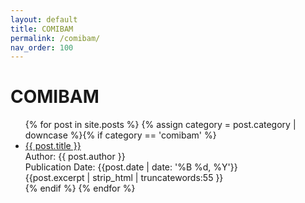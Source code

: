 ```yaml
---
layout: default
title: COMIBAM
permalink: /comibam/
nav_order: 100
---
```

<h1 class="category-title">COMIBAM</h1>
<ul>
  {% for post in site.posts %}
    {% assign category = post.category | downcase %}{% if category == 'comibam' %}
      <li class="article-list">
        <a href="{{ post.url | prepend: site.baseurl }}">{{ post.title }}</a><br>
        <div class="author">Author: {{ post.author }}</div>
        <div class="publication-date">Publication Date: <time datetime="{{post.date | date: '%F'}}">{{post.date | date: '%B %d, %Y'}}</time></div>
        <div class="excerpt">{{post.excerpt | strip_html | truncatewords:55 }}</div>
      </li>
    {% endif %}
  {% endfor %}
</ul>
